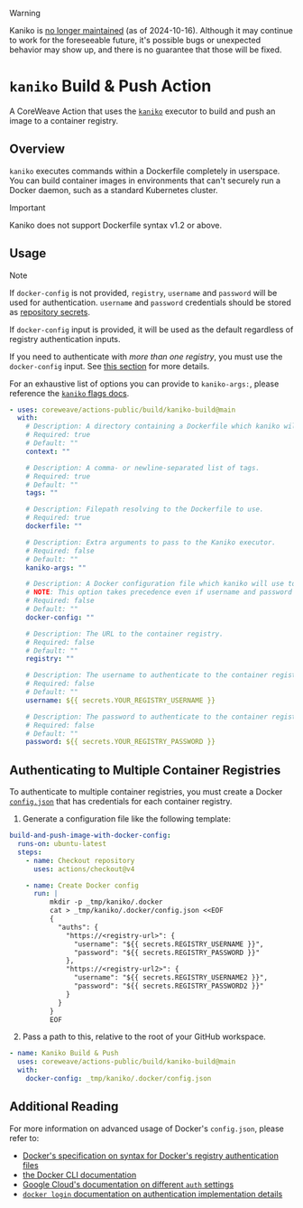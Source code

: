 > [!WARNING]
> Kaniko is [no longer maintained][kaniko deprecation] (as of 2024-10-16). Although it may continue to work for the foreseeable future, it's possible bugs or unexpected behavior may show up, and there is no guarantee that those will be fixed.

# `kaniko` Build & Push Action
A CoreWeave Action that uses the [`kaniko`][kaniko-page] executor to build and push an image to a container registry.

## Overview
`kaniko` executes commands within a Dockerfile completely in userspace. You can build container images in environments that can't securely run a Docker daemon, such as a standard Kubernetes cluster.

> [!IMPORTANT]
> Kaniko does not support Dockerfile syntax v1.2 or above.


## Usage
> [!NOTE]
> If `docker-config` is not provided, `registry`, `username` and `password` will be used for authentication. `username` and `password` credentials should be stored as [repository secrets](https://docs.github.com/en/actions/security-guides/using-secrets-in-github-actions).
>
>If `docker-config` input is provided, it will be used as the default regardless of registry authentication inputs.
>
>If you need to authenticate with *more than one registry*, you must use the `docker-config` input. See [this section](./README.md#authenticating-to-multiple-container-registries) for more details.

For an exhaustive list of options you can provide to `kaniko-args:`, please reference the [`kaniko` flags docs][].

```yaml
- uses: coreweave/actions-public/build/kaniko-build@main
  with:
    # Description: A directory containing a Dockerfile which kaniko will use to build your image.
    # Required: true
    # Default: ""
    context: ""

    # Description: A comma- or newline-separated list of tags.
    # Required: true
    # Default: ""
    tags: ""

    # Description: Filepath resolving to the Dockerfile to use.
    # Required: true
    dockerfile: ""

    # Description: Extra arguments to pass to the Kaniko executor.
    # Required: false
    # Default: ""
    kaniko-args: ""

    # Description: A Docker configuration file which kaniko will use to authenticate to a container registry to push your image.
    # NOTE: This option takes precedence even if username and password are provided.
    # Required: false
    # Default: ""
    docker-config: ""

    # Description: The URL to the container registry.
    # Required: false
    # Default: ""
    registry: ""

    # Description: The username to authenticate to the container registry, stored as a repository secret.
    # Required: false
    # Default: ""
    username: ${{ secrets.YOUR_REGISTRY_USERNAME }}

    # Description: The password to authenticate to the container registry, stored as a repository secret.
    # Required: false
    # Default: ""
    password: ${{ secrets.YOUR_REGISTRY_PASSWORD }}
```

## Authenticating to Multiple Container Registries

To authenticate to multiple container registries, you must create a Docker [`config.json`][dockerconfigjson] that has credentials for each container registry.


1. Generate a configuration file like the following template:

```yaml
build-and-push-image-with-docker-config:
  runs-on: ubuntu-latest
  steps:
    - name: Checkout repository
      uses: actions/checkout@v4

    - name: Create Docker config
      run: |
          mkdir -p _tmp/kaniko/.docker
          cat > _tmp/kaniko/.docker/config.json <<EOF
          {
            "auths": {
              "https://<registry-url>": {
                "username": "${{ secrets.REGISTRY_USERNAME }}",
                "password": "${{ secrets.REGISTRY_PASSWORD }}"
              },
              "https://<registry-url2>": {
                "username": "${{ secrets.REGISTRY_USERNAME2 }}",
                "password": "${{ secrets.REGISTRY_PASSWORD2 }}"
              }
            }
          }
          EOF
```


2. Pass a path to this, relative to the root of your GitHub workspace.
```yaml
- name: Kaniko Build & Push
  uses: coreweave/actions-public/build/kaniko-build@main
  with:
    docker-config: _tmp/kaniko/.docker/config.json
```


## Additional Reading

For more information on advanced usage of Docker's `config.json`, please refer to:
* [Docker's specification on syntax for Docker's registry authentication files][dockerspecreg]
* [the Docker CLI documentation][dockerclidoc]
* [Google Cloud's documentation on different `auth` settings][authsettings]
* [`docker login` documentation on authentication implementation details][dockerlogin]

[`kaniko` flags docs]: https://github.com/GoogleContainerTools/kaniko?tab=readme-ov-file#additional-flags
[kaniko deprecation]: https://github.com/GoogleContainerTools/kaniko/issues/3348
[dockerconfigjson]: https://docs.docker.com/engine/reference/commandline/cli/#configjson-properties
[dockerspecreg]: https://github.com/containers/image/blob/main/docs/containers-auth.json.5.md
[dockerclidoc]: https://docs.docker.com/reference/cli/docker/login/#privileged-user-requirement
[authsettings]: https://cloud.google.com/artifact-registry/docs/docker/authentication#docker-config
[dockerlogin]: https://docs.docker.com/reference/cli/docker/login/#privileged-user-requirement
[kaniko-page]: https://github.com/GoogleContainerTools/kaniko
